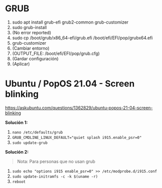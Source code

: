 # GRUB

1. sudo apt install grub-efi grub2-common grub-customizer
2. sudo grub-install
3. (No error reported)
4. sudo cp /boot/grub/x86_64-efi/grub.efi /boot/efi/EFI/pop/grubx64.efi
5. grub-customizer
6. (Cambiar entorno)
7. (OUTPUT_FILE: /boot/efi/EFI/pop/grub.cfg)
8. (Gardar configuración)
9. (Aplicar)

# Ubuntu / PopOS 21.04 - Screen blinking
https://askubuntu.com/questions/1362829/ubuntu-popos-21-04-screen-blinking

**Solución 1:**
1. `nano /etc/defaults/grub`
2. `GRUB_CMDLINE_LINUX_DEFAULT="quiet splash i915.enable_psr=0"`
3. `sudo update-grub`
    
**Solución 2:**
>Nota: Para personas que no usan grub

1. `sudo echo "options i915 enable_psr=0" >> /etc/modprobe.d/i915.conf`
2. `sudo update-initramfs -c -k $(uname -r)`
3. `reboot`

